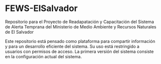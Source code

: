 # FEWS-ElSalvador

Repositorio para el Proyecto de Readapatación y Capacitación del Sistema de Alerta Temprana del Ministerio de Medio Ambiente y Recursos Naturales de El Salvador

Este repositorio está pensado como plataforma para compartir información y para un desarrollo eficiente del sistema. Su uso está restringido a usuarios con permisos de acceso. La primera versión del sistema consiste en la configuración actual del sistema. 

